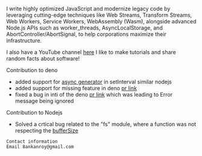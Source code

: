 I write highly optimized JavaScript and modernize legacy code by leveraging cutting-edge techniques like Web Streams, Transform Streams, Web Workers, Service Workers, WebAssembly (Wasm), alongside advanced Node.js APIs such as worker_threads, AsyncLocalStorage, and AbortController/AbortSignal, to help corporations maximize their infrastructure.

I also have a YouTube channel [here](https://www.youtube.com/@TheAnkanOfficial) I like to make tutorials and share random facts about software!

Contribution to deno
- added support for [async generator](https://github.com/denoland/deno/pull/26703) in setInterval similar nodejs
- added support for missing feature in deno [pr link](https://github.com/denoland/deno/pull/28811)
- fixed a bug in inti of the deno [pr link](https://github.com/denoland/deno/pull/28796) which was leading to Error message being ignored

Contribution to Nodejs
- Solved a crtical bug related to the "fs" module, where a function was not respecting the [bufferSize](https://github.com/nodejs/node/pull/55896)

```
Contact information
Email 8ankanroy@gmail.com
```
